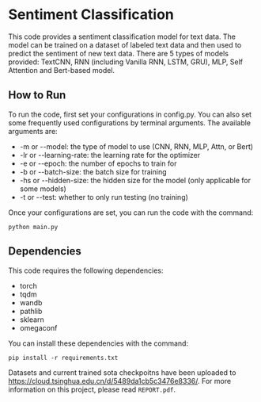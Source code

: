 # Sentiment Classification

This code provides a sentiment classification model for text data. The model can be trained on a dataset of labeled text data and then used to predict the sentiment of new text data. There are 5 types of models provided: TextCNN, RNN (including Vanilla RNN, LSTM, GRU), MLP, Self Attention and Bert-based model.

## How to Run

To run the code, first set your configurations in config.py. You can also set some frequently used configurations by terminal arguments. The available arguments are:

- -m or --model: the type of model to use (CNN, RNN, MLP, Attn, or Bert)
- -lr or --learning-rate: the learning rate for the optimizer
- -e or --epoch: the number of epochs to train for
- -b or --batch-size: the batch size for training
- -hs or --hidden-size: the hidden size for the model (only applicable for some models)
- -t or --test: whether to only run testing (no training)

Once your configurations are set, you can run the code with the command:

```
python main.py
```

## Dependencies

This code requires the following dependencies:

- torch
- tqdm
- wandb
- pathlib
- sklearn
- omegaconf

You can install these dependencies with the command:
```
pip install -r requirements.txt
```

Datasets and current trained sota checkpoitns have been uploaded to https://cloud.tsinghua.edu.cn/d/5489da1cb5c3476e8336/. For more information on this project, please read `REPORT.pdf`.